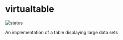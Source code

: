 # virtualtable

![status](https://github.com/krjakbrjak/virtualtable/workflows/React%20VirtualTable%20component%20CI/badge.svg)

An implementation of a table displaying large data sets
